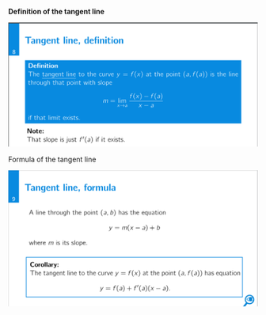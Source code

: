 **Definition of the tangent line**

![Exported image](../../../attachments/Exported%20image%2020241209225457-0.png)

Formula of the tangent line

![Exported image](../../../attachments/Exported%20image%2020241209225457-1.png)
